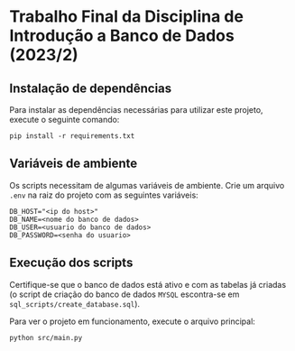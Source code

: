 # Trabalho Final da Disciplina de Introdução a Banco de Dados (2023/2)

## Instalação de dependências

Para instalar as dependências necessárias para utilizar este projeto, execute o seguinte comando:
```
pip install -r requirements.txt
```

## Variáveis de ambiente

Os scripts necessitam de algumas variáveis de ambiente. Crie um arquivo `.env` na raiz do projeto com as seguintes variáveis:
```
DB_HOST="<ip do host>"
DB_NAME=<nome do banco de dados>
DB_USER=<usuario do banco de dados>
DB_PASSWORD=<senha do usuario>
```

## Execução dos scripts

Certifique-se que o banco de dados está ativo e com as tabelas já criadas (o script de criação do banco de dados `MYSQL` escontra-se em `sql_scripts/create_database.sql`).

Para ver o projeto em funcionamento, execute o arquivo principal:
```
python src/main.py
```